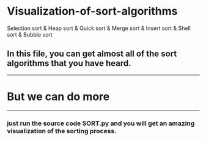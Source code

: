 # Visualization-of-sort-algorithms
Selection sort &amp; Heap sort &amp; Quick sort &amp; Merge sort &amp; Insert sort &amp; Shell sort &amp; Bubble sort
## In this file, you can get almost all of the sort algorithms that you have heard.
***
# But we can do more
***
### just run the source code SORT.py and you will get an amazing visualization of the sorting process.
